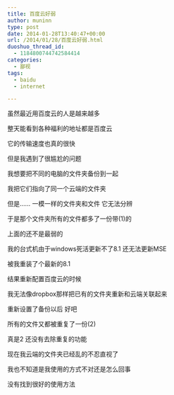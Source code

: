 ```yaml
---
title: 百度云好弱
author: muninn
type: post
date: 2014-01-28T13:40:47+00:00
url: /2014/01/28/百度云好弱.html
duoshuo_thread_id:
  - 1184800744742584414
categories:
  - 鄙视
tags:
  - baidu
  - internet

---
```

虽然最近用百度云的人是越来越多
  
整天能看到各种福利的地址都是百度云
  
它的传输速度也真的很快

但是我遇到了很尴尬的问题
  
我想要把不同的电脑的文件夹备份到一起
  
我把它们指向了同一个云端的文件夹
  
但是…… 一模一样的文件夹和文件 它无法分辨
  
于是那个文件夹所有的文件都多了一份带(1)的

上面的还不是最弱的
  
我的台式机由于windows死活更新不了8.1 还无法更新MSE
  
被我重装了个最新的8.1
  
结果重新配置百度云的时候
  
我无法像dropbox那样把已有的文件夹重新和云端关联起来
  
重新设置了备份以后 好吧
  
所有的文件又都被重复了一份(2)

真是2 还没有去除重复的功能
  
现在我云端的文件夹已经乱的不忍直视了
  
我也不知道是我使用的方式不对还是怎么回事
  
没有找到很好的使用方法